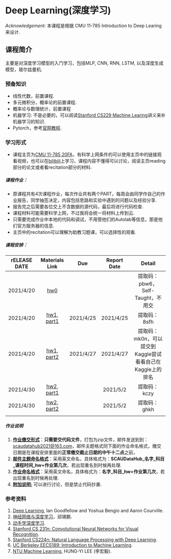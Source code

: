 # Deep Learning(深度学习)

*Acknowledgement:* 本课程是根据 CMU 11-785 Introduction to Deep Learing 来设计.

## 课程简介

主要是对深度学习模型的入门学习，包括MLP, CNN,  RNN, LSTM, 以及深度生成模型，玻尔兹曼机.

### 预备知识

- 线性代数，前置课程.
- 多元微积分，概率论的前置课程.
- 概率论与数理统计，前置课程
- 机器学习: 不是必要的，可以阅读[Stanford CS229 Machine Learing](http://cs229.stanford.edu/)讲义来补机器学习的知识.
- Pytorch，参考[官网教程](https://pytorch.org/tutorials/).

### 学习形式

- 课程主页为[CMU 11-785 20FA](http://deeplearning.cs.cmu.edu/F20/index.html)，有科学上网条件的可以使用主页中的链接观看视频，也可以在[bilibili](https://www.bilibili.com/video/BV1B5411G7Je?p=1)上学习，课程内容不懂得可以讨论，阅读主页reading部分的论文或者看recitation部分的材料.

##### 课程作业：

- 原课程共有4次课程作业，每次作业共有两个PART，每周会由同学作自己的作业报告，同学抽签决定，内容包括思路和实验中遇到的问题以及经验分享.
- 报告完之后需要各位交上不含数据的源代码，最后将进行代码检查.
- 课程材料可能需要科学上网，不过我将会统一将材料上传到云.
- 只需要完成作业中本地的代码和调试，不用管他们的Autolab等信息，那是他们官方服务器的信息.
- 主页中的recitation可以理解为助教习题课，可以选择性的观看.



##### 课程安排：

| rELEASE DATE | Materials Link |      Due       | Report Date | Detail |
| :---------------: | :------------: | :------------: | :---------------: | :---------------: |
| 2021/4/20 | [hw0](https://pan.baidu.com/s/15PKGnyyN-tmrrRFZ32hy3A) |  |  | 提取码：pbw6，Self-Taught，不用交 |
|    2021/4/20    | [hw1, part1](https://pan.baidu.com/s/1uUwlqTE-rebrgbdyr2J73A) |   2021/4/25   | 2021/4/25 | 提取码：8sfh |
| 2021/4/20 | [hw1, part2](https://pan.baidu.com/s/1_s6sFAxWYjfwF5Hf2tMIMA) | 2021/4/27 | 2021/4/27 | 提取码：mk0n，可以提交到Kaggle尝试看看自己在Kaggle上的排名 |
| 2021/4/30 | [hw2, part1](https://pan.baidu.com/s/1_O_AHZu8s19BypAaZqqlxQ) |                | 2021/5/2 | 提取码：kczy |
| 2021/4/30 | [hw2, part2](https://pan.baidu.com/s/16LYxM7u38LhQMK49Wb8sYg) | | 2021/5/2 | 提取码：ghkh |
|  |  | |  |  |



##### 作业说明

1. **<u>作业缴交形式</u>**：**只需要交代码文件**，打包为zip文件，邮件发送到到：scaudatahub2021@163.com，邮件主题格式同下面的作业命名格式，缴交日期是在课程安排里面的**正常缴交截止日期的中午十二点**之前，
2. **<u>邮件主题命名格式</u>**：采用英文命名，具体格式为：**SCAUDataHub\_名字\_科目\_课程时间\_hw+作业第几次**，若出现重名到时候再处理.
3. **<u>作业命名格式</u>**：采用英文命名，具体格式为：**名字\_科目\_hw+作业第几次**，若出现重名到时候再处理.
4. **<u>附加说明:</u>** 可以进行讨论，但是禁止代码抄袭.

### 参考资料

1.  [Deep Learning](https://www.deeplearningbook.org/), Ian Goodfellow and Yoshua Bengio and Aaron Courville.
2.  [神经网络与深度学习](https://nndl.github.io/)，邱锡鹏.
3.  [动手学深度学习](https://zh.d2l.ai/).
4.  [Stanford CS 231n: Convolutional Neural Networks for Visual Recognition](http://cs231n.stanford.edu/).
5.  [Stanford CS224n: Natural Language Processing with Deep Learning](http://web.stanford.edu/class/cs224n/).
6.  [UC Berkeley EECS189: Introduction to Machine Learning](https://www.eecs189.org/).
7.  [NTU Machine Learning](https://speech.ee.ntu.edu.tw/~hylee/ml/2021-spring.html), HUNG-YI LEE (李宏毅).

